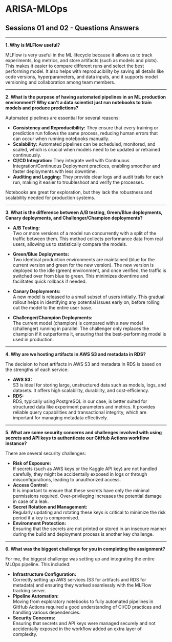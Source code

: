 # ARISA-MLOps
## Sessions 01 and 02 - Questions Answers

---

**1. Why is MLFlow useful?**

MLFlow is very useful in the ML lifecycle because it allows us to track experiments, log metrics, and store artifacts (such as models and plots). This makes it easier to compare different runs and select the best performing model. It also helps with reproducibility by saving all details like code versions, hyperparameters, and data inputs, and it supports model versioning and collaboration among team members.

---

**2. What is the purpose of having automated pipelines in an ML production environment? Why can't a data scientist just run notebooks to train models and produce predictions?**

Automated pipelines are essential for several reasons:
- **Consistency and Reproducibility:** They ensure that every training or prediction run follows the same process, reducing human errors that can occur when running notebooks manually.
- **Scalability:** Automated pipelines can be scheduled, monitored, and scaled, which is crucial when models need to be updated or retrained continuously.
- **CI/CD Integration:** They integrate well with Continuous Integration/Continuous Deployment practices, enabling smoother and faster deployments with less downtime.
- **Auditing and Logging:** They provide clear logs and audit trails for each run, making it easier to troubleshoot and verify the processes.

Notebooks are great for exploration, but they lack the robustness and scalability needed for production systems.

---

**3. What is the difference between A/B testing, Green/Blue deployments, Canary deployments, and Challenger/Champion deployments?**

- **A/B Testing:**  
  Two or more versions of a model run concurrently with a split of the traffic between them. This method collects performance data from real users, allowing us to statistically compare the models.

- **Green/Blue Deployments:**  
  Two identical production environments are maintained (blue for the current version and green for the new version). The new version is deployed to the idle (green) environment, and once verified, the traffic is switched over from blue to green. This minimizes downtime and facilitates quick rollback if needed.

- **Canary Deployments:**  
  A new model is released to a small subset of users initially. This gradual rollout helps in identifying any potential issues early on, before rolling out the model to the entire user base.

- **Challenger/Champion Deployments:**  
  The current model (champion) is compared with a new model (challenger) running in parallel. The challenger only replaces the champion if it outperforms it, ensuring that the best-performing model is used in production.

---

**4. Why are we hosting artifacts in AWS S3 and metadata in RDS?**

The decision to host artifacts in AWS S3 and metadata in RDS is based on the strengths of each service:
- **AWS S3:**  
  S3 is ideal for storing large, unstructured data such as models, logs, and datasets. It offers high scalability, durability, and cost-efficiency.
- **RDS:**  
  RDS, typically using PostgreSQL in our case, is better suited for structured data like experiment parameters and metrics. It provides reliable query capabilities and transactional integrity, which are important for managing metadata effectively.

---

**5. What are some security concerns and challenges involved with using secrets and API keys to authenticate our GitHub Actions workflow instance?**

There are several security challenges:
- **Risk of Exposure:**  
  If secrets (such as AWS keys or the Kaggle API key) are not handled carefully, they might be accidentally exposed in logs or through misconfigurations, leading to unauthorized access.
- **Access Control:**  
  It is important to ensure that these secrets have only the minimal permissions required. Over-privileging increases the potential damage in case of a leak.
- **Secret Rotation and Management:**  
  Regularly updating and rotating these keys is critical to minimize the risk period if a key is compromised.
- **Environment Protection:**  
  Ensuring that the secrets are not printed or stored in an insecure manner during the build and deployment process is another key challenge.

---

**6. What was the biggest challenge for you in completing the assignment?**

For me, the biggest challenge was setting up and integrating the entire MLOps pipeline. This included:
- **Infrastructure Configuration:**  
  Correctly setting up AWS services (S3 for artifacts and RDS for metadata) and ensuring they worked seamlessly with the MLFlow tracking server.
- **Pipeline Automation:**  
  Moving from exploratory notebooks to fully automated pipelines in GitHub Actions required a good understanding of CI/CD practices and handling various dependencies.
- **Security Concerns:**  
  Ensuring that secrets and API keys were managed securely and not accidentally exposed in the workflow added an extra layer of complexity.
